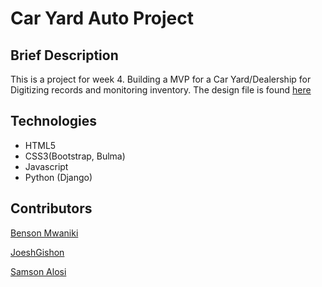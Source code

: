 # Car Yard Auto Project

## Brief Description

This is a project for week 4. Building a MVP for a Car Yard/Dealership for Digitizing records and monitoring inventory. The design file is found [here](https://www.figma.com/community/file/988717066600606091/Caryard-Auto)

## Technologies

* HTML5
* CSS3(Bootstrap, Bulma)
* Javascript
* Python (Django)

## Contributors

[Benson Mwaniki](https://github.com/bensammwaniki)

[JoeshGishon](https://github.com/JoeshGichon)

[Samson Alosi](https://github.com/Samson-Alosi)
